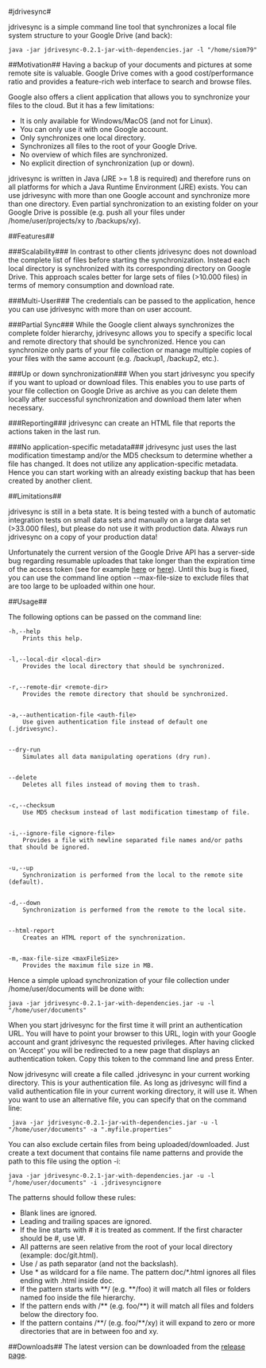 #jdrivesync#

jdrivesync is a simple command line tool that synchronizes a local file system structure to your Google Drive (and back):

    java -jar jdrivesync-0.2.1-jar-with-dependencies.jar -l "/home/siom79"

##Motivation##
Having a backup of your documents and pictures at some remote site is valuable. Google Drive
comes with a good cost/performance ratio and provides a feature-rich web interface to search and browse files.

Google also offers a client application that allows you to synchronize your files to the cloud. But it has a few limitations:
* It is only available for Windows/MacOS (and not for Linux).
* You can only use it with one Google account.
* Only synchronizes one local directory.
* Synchronizes all files to the root of your Google Drive.
* No overview of which files are synchronized.
* No explicit direction of synchronization (up or down).

jdrivesync is written in Java (JRE >= 1.8 is required) and therefore runs on all platforms for which a Java Runtime Environment (JRE) exists.
You can use jdrivesync with more than one Google account and synchronize more than one directory. Even partial synchronization to an existing
folder on your Google Drive is possible (e.g. push all your files under /home/user/projects/xy to /backups/xy).

##Features##

###Scalability###
In contrast to other clients jdrivesync does not download the complete list of files before starting the synchronization. Instead each local directory
is synchronized with its corresponding directory on Google Drive. This approach scales better for large sets of files (>10.000 files) in terms of memory
consumption and download rate.

###Multi-User###
The credentials can be passed to the application, hence you can use jdrivesync with more than on user account.

###Partial Sync###
While the Google client always synchronizes the complete folder hierarchy, jdrivesync allows you to specify a specific local and remote directory
that should be synchronized. Hence you can synchronize only parts of your file collection or manage multiple copies of your files with the same account
(e.g. /backup1, /backup2, etc.).

###Up or down synchronization###
When you start jdrivesync you specify if you want to upload or download files. This enables you to use parts of your file
collection on Google Drive as archive as you can delete them locally after successful synchronization and download them later when necessary.

###Reporting###
jdrivesync can create an HTML file that reports the actions taken in the last run.

###No application-specific metadata###
jdrivesync just uses the last modification timestamp and/or the MD5 checksum to determine whether a file has changed.
It does not utilize any application-specific metadata. Hence you can start working with an already existing backup that has been created by another client.

##Limitations##

jdrivesync is still in a beta state. It is being tested with a bunch of automatic integration tests on small data sets and manually on a large data set (>33.000 files),
but please do not use it with production data. Always run jdrivesync on a copy of your production data!

Unfortunately the current version of the Google Drive API has a server-side bug regarding resumable uploades that take longer than the expiration time of
the access token (see for example [here](http://stackoverflow.com/questions/23789284/resumable-upload-error-401) or [here](https://code.google.com/p/google-api-python-client/issues/detail?id=231)).
Until this bug is fixed, you can use the command line option --max-file-size to exclude files that are too large to be uploaded within one hour. 

##Usage##

The following options can be passed on the command line:

    -h,--help
        Prints this help.
    
    
    -l,--local-dir <local-dir>
        Provides the local directory that should be synchronized.
    
    
    -r,--remote-dir <remote-dir>
        Provides the remote directory that should be synchronized.
    
    
    -a,--authentication-file <auth-file>
        Use given authentication file instead of default one (.jdrivesync).
    
    
    --dry-run
        Simulates all data manipulating operations (dry run).
    
    
    --delete
        Deletes all files instead of moving them to trash.
    
    
    -c,--checksum
        Use MD5 checksum instead of last modification timestamp of file.
    
    
    -i,--ignore-file <ignore-file>
        Provides a file with newline separated file names and/or paths that should be ignored.
    
    
    -u,--up
        Synchronization is performed from the local to the remote site (default).
    
    
    -d,--down
        Synchronization is performed from the remote to the local site.
    
    
    --html-report
        Creates an HTML report of the synchronization.
    
    
    -m,-max-file-size <maxFileSize>
        Provides the maximum file size in MB.

Hence a simple upload synchronization of your file collection under /home/user/documents will be done with:

    java -jar jdrivesync-0.2.1-jar-with-dependencies.jar -u -l "/home/user/documents"

When you start jdrivesync for the first time it will print an authentication URL. You will have to point your browser
to this URL, login with your Google account and grant jdrivesync the requested privileges. After having clicked on
'Accept' you will be redirected to a new page that displays an authentication token. Copy this token to
the command line and press Enter.

Now jdrivesync will create a file called .jdrivesync in your current working directory. This is your authentication file.
As long as jdrivesync will find a valid authentication file in your current working directory, it will use it. When you
want to use an alternative file, you can specify that on the command line:

     java -jar jdrivesync-0.2.1-jar-with-dependencies.jar -u -l "/home/user/documents" -a ".myfile.properties"

You can also exclude certain files from being uploaded/downloaded. Just create a text document that contains file name
patterns and provide the path to this file using the option -i:

    java -jar jdrivesync-0.2.1-jar-with-dependencies.jar -u -l "/home/user/documents" -i .jdrivesyncignore
    
The patterns should follow these rules:
* Blank lines are ignored.
* Leading and trailing spaces are ignored.
* If the line starts with # it is treated as comment. If the first character should be #, use \\#.
* All patterns are seen relative from the root of your local directory (example: doc/git.html).
* Use / as path separator (and not the backslash).
* Use \* as wildcard for a file name. The pattern doc/*.html ignores all files ending with .html inside doc.
* If the pattern starts with \*\*/ (e.g. \*\*/foo) it will match all files or folders named foo inside the file hierarchy.
* If the pattern ends with /\*\* (e.g. foo/\*\*) it will match all files and folders below the directory foo.
* If the pattern contains /\*\*/ (e.g. foo/\*\*/xy) it will expand to zero or more directories that are in between foo and xy.

##Downloads##
The latest version can be downloaded from the [release page](https://github.com/siom79/jdrivesync/releases).
